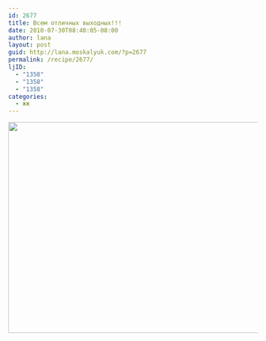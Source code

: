 ```yaml
---
id: 2677
title: Всем отличных выходных!!!
date: 2010-07-30T08:40:05-08:00
author: lana
layout: post
guid: http://lana.moskalyuk.com/?p=2677
permalink: /recipe/2677/
ljID:
  - "1358"
  - "1358"
  - "1358"
categories:
  - жж
---
```

<img loading="lazy" class="alignnone" title="TGIF" src="http://farm5.static.flickr.com/4083/4839114173_6f190e0148_z.jpg" alt="" width="640" height="427" />
